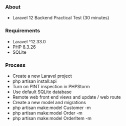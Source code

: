### About
- Laravel 12 Backend Practical Test (30 minutes)

### Requirements
- Laravel ^12.33.0
- PHP 8.3.26
- SQLite

### Process
- Create a new Laravel project
- php artisan install:api
- Turn on PINT inspection in PHPStorm
- Use default SQLite database
- Remote web front end views and update / web route
- Create a new model and migrations
- php artisan make:model Customer -m
- php artisan make:model Order -m
- php artisan make:model OrderItem -m
